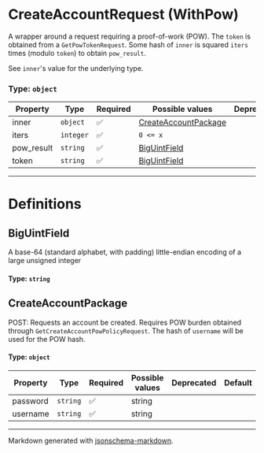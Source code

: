# CreateAccountRequest (WithPow)

A wrapper around a request requiring a proof-of-work (POW). The `token` is obtained from a
`GetPowTokenRequest`. Some hash of `inner` is squared `iters` times (modulo `token`) to obtain
`pow_result`.

See `inner`'s value for the underlying type.

### Type: `object`

| Property | Type | Required | Possible values | Deprecated | Default | Description | Examples |
| -------- | ---- | -------- | --------------- | ---------- | ------- | ----------- | -------- |
| inner | `object` | ✅ | [CreateAccountPackage](#createaccountpackage) |  |  |  |  |
| iters | `integer` | ✅ | `0 <= x ` |  |  |  |  |
| pow_result | `string` | ✅ | [BigUintField](#biguintfield) |  |  |  |  |
| token | `string` | ✅ | [BigUintField](#biguintfield) |  |  |  |  |


---

# Definitions

## BigUintField

A base-64 (standard alphabet, with padding) little-endian encoding of a large unsigned integer

#### Type: `string`

## CreateAccountPackage

POST: Requests an account be created. Requires POW burden obtained through
`GetCreateAccountPowPolicyRequest`. The hash of `username` will be used for the POW hash.

#### Type: `object`

| Property | Type | Required | Possible values | Deprecated | Default | Description | Examples |
| -------- | ---- | -------- | --------------- | ---------- | ------- | ----------- | -------- |
| password | `string` | ✅ | string |  |  |  |  |
| username | `string` | ✅ | string |  |  |  |  |


---

Markdown generated with [jsonschema-markdown](https://github.com/elisiariocouto/jsonschema-markdown).

